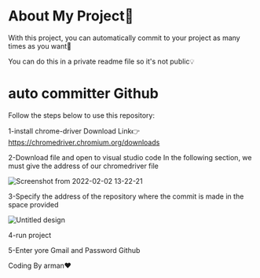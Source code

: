 # About My Project:thinking:

   With this project, you can automatically commit to your project
   as many times as you want:partying_face:
   
   You can do this in a private readme file so it's not public:bulb:
    
# auto committer Github

Follow the steps below to use this repository:

1-install chrome-driver
Download Link:point_right: https://chromedriver.chromium.org/downloads

2-Download file and open to visual studio code
In the following section, we must give the address of our chromedriver file 

![Screenshot from 2022-02-02 13-22-21](https://user-images.githubusercontent.com/93611871/152136880-f00e46ab-82d1-4292-b665-7c520fecd296.png)

3-Specify the address of the repository where the commit is made in the space provided

![Untitled design](https://user-images.githubusercontent.com/93611871/152135579-f4ced39c-91f3-4736-ab42-466b637a22a2.png)

4-run project

5-Enter yore Gmail and Password Github 

Coding By arman:heart:
